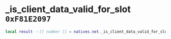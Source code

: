 # _is_client_data_valid_for_slot `0xF81E2097`

```lua
local result --[[ number ]] = natives.net._is_client_data_valid_for_slot(_unk0 --[[ number ]], _unk1 --[[ number ]])
```